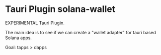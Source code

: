 # Tauri Plugin solana-wallet

EXPERIMENTAL Tauri Plugin.

The main idea is to see if we can create a "wallet adapter" for tauri based Solana apps.

Goal: tapps > dapps